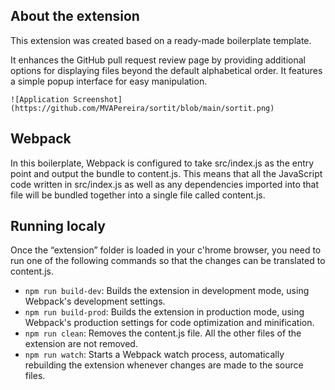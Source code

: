 ## About the extension

This extension was created based on a ready-made boilerplate template.

It enhances the GitHub pull request review page by providing additional options for displaying files beyond the default alphabetical order. It features a simple popup interface for easy manipulation.

```
![Application Screenshot](https://github.com/MVAPereira/sortit/blob/main/sortit.png)
```

## Webpack

In this boilerplate, Webpack is configured to take src/index.js as the entry point and output the bundle to content.js. This means that all the JavaScript code written in src/index.js as well as any dependencies imported into that file will be bundled together into a single file called content.js.

## Running localy

Once the “extension” folder is loaded in your c'hrome browser, you need to run one of the following commands so that the changes can be translated to content.js.

- `npm run build-dev`: Builds the extension in development mode, using Webpack's development settings.
- `npm run build-prod`: Builds the extension in production mode, using Webpack's production settings for code optimization and minification.
- `npm run clean`: Removes the content.js file. All the other files of the extension are not removed.
- `npm run watch`: Starts a Webpack watch process, automatically rebuilding the extension whenever changes are made to the source files.



